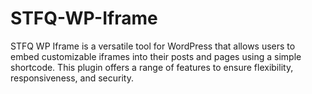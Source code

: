# STFQ-WP-Iframe
STFQ WP Iframe is a versatile tool for WordPress that allows users to embed customizable iframes into their posts and pages using a simple shortcode. This plugin offers a range of features to ensure flexibility, responsiveness, and security.
